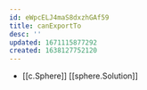 ```yaml
---
id: eWpcELJ4maS8dxzhGAf59
title: canExportTo
desc: ''
updated: 1671115877292
created: 1638127752120
---
```




- [[c.Sphere]] [[sphere.Solution]]

